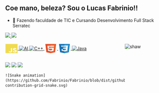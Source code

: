  ## Coe mano, beleza? Sou o Lucas Fabrinio!!

- 🌱 Fazendo faculdade de TIC e Cursando Desenvolvimento Full Stack Serratec

<div>
  <a href="https://github.com/Fabrinio">
  <img height="180em" src="https://github-readme-stats.vercel.app/api?username=Fabrinio&show_icons=true&theme=radical&include_all_commits=true&count_private=true"/>
  <img height="180em" src="https://github-readme-stats.vercel.app/api/top-langs/?username=Fabrinio&layout=compact&langs_count=7&theme=radical"/>
</div>

<div style="display: inline_block"><br>
  <img align="center" alt="Js" height="30" width="40" src="https://raw.githubusercontent.com/devicons/devicon/master/icons/javascript/javascript-plain.svg">
  <img align="center" alt="AI" height="30" width="40" src="https://cdn.jsdelivr.net/gh/devicons/devicon/icons/illustrator/illustrator-plain.svg"> 
  <img align="center" alt="C++" height="30" width="40" src="https://cdn.jsdelivr.net/gh/devicons/devicon/icons/cplusplus/cplusplus-original.svg">
  <img align="center" alt="HTML" height="30" width="40" src="https://raw.githubusercontent.com/devicons/devicon/master/icons/html5/html5-original.svg">
  <img align="center" alt="CSS" height="30" width="40" src="https://raw.githubusercontent.com/devicons/devicon/master/icons/css3/css3-original.svg"> 
  <img align="center" alt="Java" height="30" width="40" src="https://cdn.jsdelivr.net/gh/devicons/devicon/icons/java/java-original-wordmark.svg"> 
  <img align="right" alt="shaw" height="120" width="120" src="https://cdn.discordapp.com/attachments/992951514320609381/1022505870422188162/c15060e6b11414c9e51ff6dee5b84c70.jpg">
</div>

 ##
 
 <div>
  <a href="https://instagram.com/lucasfabrin" target="_blank"><img src="https://img.shields.io/badge/-Instagram-%23E4405F?style=for-the-badge&logo=instagram&logoColor=white" target="_blank"></a>
  <a href = "mailto:itsfabrinio@gmail.com"><img src="https://img.shields.io/badge/-Gmail-%23333?style=for-the-badge&logo=gmail&logoColor=white" target="_blank"></a>
  <a href="https://www.linkedin.com/in/lucas-fabrinio-ba1916238" target="_blank"><img src="https://img.shields.io/badge/-LinkedIn-%230077B5?style=for-the-badge&logo=linkedin&logoColor=white" target="_blank"></a> 
  
    ![Snake animation](https://github.com/Fabrinio/Fabrinio/blob/dist/github-contribution-grid-snake.svg)
 </div>

